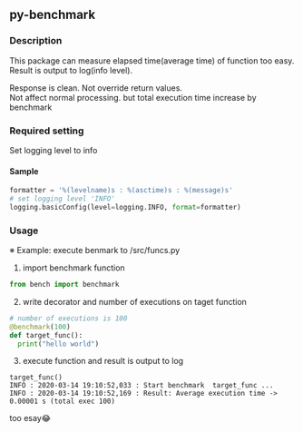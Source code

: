 ## py-benchmark
### Description
This package can measure elapsed time(average time) of function too easy.  
Result is output to log(info level).  

Response is clean. Not override return values.  
Not affect normal processing. but total execution time increase by benchmark  

### Required setting
Set logging level to info

#### Sample
```python
formatter = '%(levelname)s : %(asctime)s : %(message)s'
# set logging level 'INFO'
logging.basicConfig(level=logging.INFO, format=formatter)
```

### Usage
※ Example: execute benmark to /src/funcs.py

1. import benchmark function
```python
from bench import benchmark
```

2. write decorator and number of executions on taget function
```python
# number of executions is 100
@benchmark(100)
def target_func():
  print("hello world")
```

3. execute function and result is output to log
```text
target_func()
INFO : 2020-03-14 19:10:52,033 : Start benchmark  target_func ...
INFO : 2020-03-14 19:10:52,169 : Result: Average execution time -> 0.00001 s (total exec 100)
````

too esay😂
